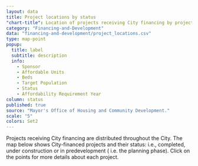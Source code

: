 ```yaml
---
layout: data
title: Project locations by status
"chart-title": Location of projects receiving City financing by project status
category: "Financing-and-Development"
data: "financing-and-development/project_locations.csv"
type: map-point
popup:
  title: label
  subtitle: description
  info: 
    - Sponsor
    - Affordable Units
    - Beds
    - Target Population
    - Status
    - Affordability Requirement Year
column: status
published: true
source: "Mayor's Office of Housing and Community Development."
scale: "5"
colors: Set2
---
```

Projects receiving City financing are distributed throughout the City. The map below shows City-financed projects and their status: i.e., completed, under construction or in predevelopment ( i.e. the planning phase). Click on the points for more details about each project.